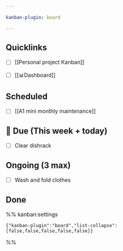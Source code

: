 ```yaml
---

kanban-plugin: board

---
```


## Quicklinks

- [ ] [[Personal project Kanban]]
- [ ] [[📊Dashboard]]


## Scheduled

- [ ] [[A1 mini monthly maintenance]]


## 📅 Due (This week + today)

- [ ] Clear dishrack


## Ongoing (3 max)

- [ ] Wash and fold clothes


## Done





%% kanban:settings
```
{"kanban-plugin":"board","list-collapse":[false,false,false,false,false]}
```
%%